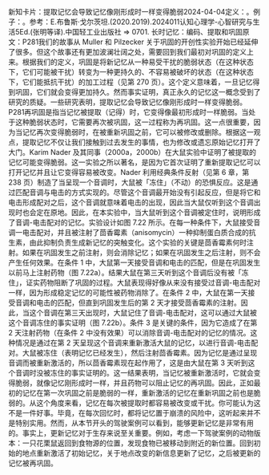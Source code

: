 

新知卡片：提取记忆会导致记忆像刚形成时一样变得脆弱2024-04-04定义：。例子：。参考：E.布鲁斯·戈尔茨坦.(2020.2019).2024011认知心理学-心智研究与生活5Ed.(张明等译).中国轻工业出版社 => 0701. 长时记忆：编码、提取和巩固原文：P281我们的故事从 Muller 和 Pilzecker 关于巩固的开创性实验开始已经延伸了很多。但这个故事还有更加波澜壮阔之处，需要回到我们最初对巩固的定义上来。根据我们的定义，巩固是将新记忆从一种易受干扰的脆弱状态（在这种状态下，它们可能被干扰）转变为一种更持久的、不容易被破坏的状态（在这种状态下，它们能抵抗干扰）的加工过程（见第 270 页）。这个定义意味着，一旦记忆得到巩固，它们就会变得更加持久。然而事实证明，真正永久的记忆这一概念受到了研究的质疑。一些研究表明，提取记忆会导致记忆像刚形成时一样变得脆弱。P281再巩固是指当记忆被提取（记得）时，它变得像最初形成时一样脆弱。当处于这种脆弱状态时，它需要再次被巩固，这一过程称为再巩固。这一点很重要，因为当记忆再次变得脆弱时，在被重新巩固之前，它可以被修改或删除。根据这一观点，提取记忆不仅让我们接触到过去发生的事情，也为修改或遗忘原始记忆打开了大门。Karim Nader 及其同事（2000a，2000b）在大鼠实验中证明了被提取的记忆可能变得脆弱。这一实验之所以著名，是因为它首次证明了重新提取记忆可以打开记忆并且让它变得容易被改变。Nader 利用经典条件反射（见第 6 章，第 238 页）制造了当呈现一个音调时，大鼠被「冻住」（不动）的恐惧反应。这是通过匹配音调与电击的方式实现的。尽管这个音调最开始没有引起反应，但是将它和电击形成配对之后，这个音调就意味着电击的出现，因此当大鼠仅听到这个音调出现时也会定在原地。因此，在本实验中，当大鼠听到这个音调被定住时，说明形成了音调-电击配对的记忆。实验设计如图 7.22 所示。在每一种条件下，大鼠接受音调一电击配对，并且被注射了茴香霉素（anisomycin）一种抑制蛋白质合成的抗生素，由此抑制负责生成新记忆的突触变化。这个实验的关键是茴香霉素何时注射。如果在巩固发生之前注射，则会消除记忆；如果在巩固发生之后注射，则不会产生任何效果。在条件 1 中，大鼠第一天接受音调和电击的匹配，但是在巩固发生以前马上注射药物（图 7.22a）。结果大鼠在第三天听到这个音调后没有被「冻住」，证实药物阻断了巩固的过程。大鼠表现得好像从来没有接受过音调-电击配对一样，因为形成稳定记忆的可能性被药物消除了。在条件 2 中，大鼠在第一天接受音调和电击的匹配，但直到巩固发生后的第 2 天才接受茴香霉素的注射。因此，当这个音调在第三天出现时，大鼠记住了音调-电击配对，这可以通过大鼠被这个音调冻住的事实证明（图 7.22b）。条件 3 是关键的条件，因为它造成了在第 2 天注射药物（在条件 2 中没有效果）可以消除音调-电击配对的记忆的情况。这种情况是通过在第 2 天呈现这个音调来重新激活大鼠的记忆，以进行音调-电击配对。大鼠被冻住（表明记忆已经发生），然后注射茴香霉素。因为记忆是通过呈现音调而被重新激活的，所以茴香霉素现在起作用了，这是由大鼠在第 3 天听到这个音调时没被冻住的事实证明的。这一结果表明，当记忆被重新激活时，它就会变得脆弱，就像记忆刚形成时一样，并且药物可以阻止记忆的再巩固。因此，正如最初的记忆在第一次巩固之前是脆弱的一样，重新激活的记忆在重新巩固之前也是脆弱的。从这个角度来看，记忆在每次被提取时都容易被改变或干扰。你可能认为这不是一件好事。毕竟，在每次回忆时，都将记忆置于崩溃的风险中，这听起来并不是特别实用。然而，从本节开头的驾驶案例可以看到，能够更新记忆是非常有用的。事实上，更新记忆对于生存来说至关重要。例如，考虑一下驾驶案例的动物版本：一只花栗鼠返回到食物源的位置，发现食物已被移动到附近的新位置。回到初始的地点重新激活了初始记忆，关于地点改变的新信息更新了记忆，之后被更新的记忆被再巩固。